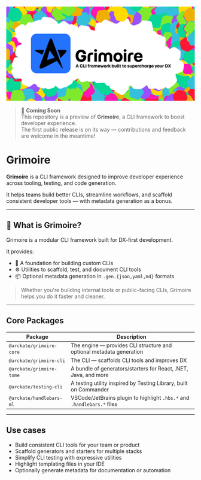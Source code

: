 ![display-grimoire](./assets/arckate-grimoire-displayGH.png)

> 🚧 **Coming Soon**  
> This repository is a preview of **Grimoire**, a CLI framework to boost developer experience.  
> The first public release is on its way — contributions and feedback are welcome in the meantime!


# Grimoire

**Grimoire** is a CLI framework designed to improve developer experience across tooling, testing, and code generation.

It helps teams build better CLIs, streamline workflows, and scaffold consistent developer tools — with metadata generation as a bonus.

---

## 🚀 What is Grimoire?

Grimoire is a modular CLI framework built for DX-first development.

It provides:

- 🧱 A foundation for building custom CLIs
- ⚙️ Utilities to scaffold, test, and document CLI tools
- 📦 Optional metadata generation in `.gen.{json,yaml,md}` formats

> Whether you're building internal tools or public-facing CLIs, Grimoire helps you do it faster and cleaner.

---

## Core Packages

| Package                        | Description                                                                 |
|-------------------------------|-----------------------------------------------------------------------------|
| `@arckate/grimoire-core`      | The engine — provides CLI structure and optional metadata generation        |
| `@arckate/grimoire-cli`       | The CLI — scaffolds CLI tools and improves DX   
| `@arckate/grimoire-tome`      | A bundle of generators/starters for React, .NET, Java, and more                                              |
| `@arckate/testing-cli`        | A testing utility inspired by Testing Library, built on Commander            |
| `@arckate/handlebars-ml`      | VSCode/JetBrains plugin to highlight `.hbs.*` and `.handlebars.*` files      |

---

## Use cases

- Build consistent CLI tools for your team or product
- Scaffold generators and starters for multiple stacks
- Simplify CLI testing with expressive utilities
- Highlight templating files in your IDE
- Optionally generate metadata for documentation or automation